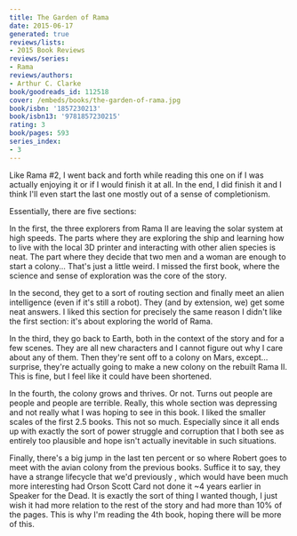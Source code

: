 ```yaml
---
title: The Garden of Rama
date: 2015-06-17
generated: true
reviews/lists:
- 2015 Book Reviews
reviews/series:
- Rama
reviews/authors:
- Arthur C. Clarke
book/goodreads_id: 112518
cover: /embeds/books/the-garden-of-rama.jpg
book/isbn: '1857230213'
book/isbn13: '9781857230215'
rating: 3
book/pages: 593
series_index:
- 3
---
```

Like Rama #2, I went back and forth while reading this one on if I was actually enjoying it or if I would finish it at all. In the end, I did finish it and I think I'll even start the last one mostly out of a sense of completionism.  

Essentially, there are five sections:  

<!--more-->

In the first, the three explorers from Rama II are leaving the solar system at high speeds. The parts where they are exploring the ship and learning how to live with the local 3D printer and interacting with other alien species is neat. The part where they decide that two men and a woman are enough to start a colony... That's just a little weird. I missed the first book, where the science and sense of exploration was the core of the story.  

In the second, they get to a sort of routing section and finally meet an alien intelligence (even if it's still a robot). They (and by extension, we) get some neat answers. I liked this section for precisely the same reason I didn't like the first section: it's about exploring the world of Rama.  

In the third, they go back to Earth, both in the context of the story and for a few scenes. They are all new characters and I cannot figure out why I care about any of them. Then they're sent off to a colony on Mars, except... surprise, they're actually going to make a new colony on the rebuilt Rama II. This is fine, but I feel like it could have been shortened.  

In the fourth, the colony grows and thrives. Or not. Turns out people are people and people are terrible. Really, this whole section was depressing and not really what I was hoping to see in this book. I liked the smaller scales of the first 2.5 books. This not so much. Especially since it all ends up with exactly the sort of power struggle and corruption that I both see as entirely too plausible and hope isn't actually inevitable in such situations.  

Finally, there's a big jump in the last ten percent or so where Robert goes to meet with the avian colony from the previous books. Suffice it to say, they have a strange lifecycle that we'd previously , which would have been much more interesting had Orson Scott Card not done it ~4 years earlier in Speaker for the Dead. It is exactly the sort of thing I wanted though, I just wish it had more relation to the rest of the story and had more than 10% of the pages. This is why I'm reading the 4th book, hoping there will be more of this.